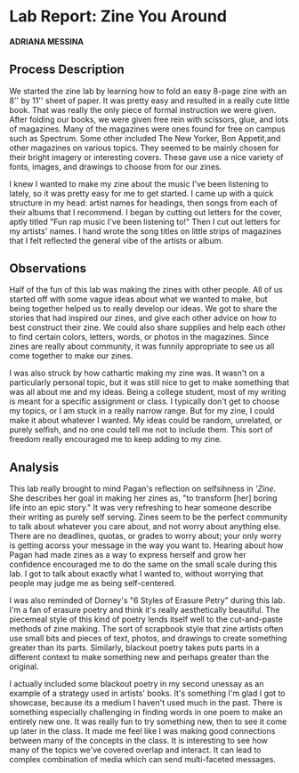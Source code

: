 # Lab Report: Zine You Around

#### ADRIANA MESSINA

## Process Description

We started the zine lab by learning how to fold an easy 8-page zine with an 8'' by 11'' sheet of paper. It was pretty easy and resulted in a really cute little book. That was really the only piece of formal instruction we were given. After folding our books, we were given free rein with scissors, glue, and lots of magazines. Many of the magazines were ones found for free on campus such as Spectrum. Some other included The New Yorker, Bon Appetit,and other magazines on various topics. They seemed to be mainly chosen for their bright imagery or interesting covers. These gave use a nice variety of fonts, images, and drawings to choose from for our zines.

I knew I wanted to make my zine about the music I've been listening to lately, so it was pretty easy for me to get started. I came up with a quick structure in my head: artist names for headings, then songs from each of their albums that I recommend. I began by cutting out letters for the cover, aptly titled "Fun rap music I've been listening to!" Then I cut out letters for my artists' names. I hand wrote the song titles on little strips of magazines that I felt reflected the general vibe of the artists or album.

## Observations

Half of the fun of this lab was making the zines with other people. All of us started off with some vague ideas about what we wanted to make, but being together helped us to really develop our ideas. We got to share the stories that had inspired our zines, and give each other advice on how to best construct their zine. We could also share supplies and help each other to find certain colors, letters, words, or photos in the magazines. Since zines are really about community, it was funnily appropriate to see us all come together to make our zines.

I was also struck by how cathartic making my zine was. It wasn't on a particularly personal topic, but it was still nice to get to make something that was all about me and my ideas. Being a college student, most of my writing is meant for a specific assignment or class. I typically don't get to choose my topics, or I am stuck in a really narrow range. But for my zine, I could make it about whatever I wanted. My ideas could be random, unrelated, or purely selfish, and no one could tell me not to include them. This sort of freedom really encouraged me to keep adding to my zine.

## Analysis

This lab really brought to mind Pagan's reflection on selfsihness in *'Zine*. She describes her goal in making her zines as, "to transform [her] boring life into an epic story." It was very refreshing to hear someone describe their writing as purely self serving. Zines seem to be the perfect community to talk about whatever you care about, and not worry about anything else. There are no deadlines, quotas, or grades to worry about; your only worry is getting acorss your message in the way you want to. Hearing about how Pagan had made zines as a way to express herself and grow her confidence encouraged me to do the same on the small scale during this lab. I got to talk about exactly what I wanted to, without worrying that people may judge me as being self-centered.

I was also reminded of Dorney's "6 Styles of Erasure Petry" during this lab. I'm a fan of erasure poetry and think it's really aesthetically beautiful. The piecemeal style of this kind of poetry lends itself well to the cut-and-paste methods of zine making. The sort of scrapbook style that zine artists often use small bits and pieces of text, photos, and drawings to create something greater than its parts. Similarly, blackout poetry takes puts parts in a different context to make something new and perhaps greater than the original.

I actually included some blackout poetry in my second unessay as an example of a strategy used in artists' books. It's something I'm glad I got to showcase, because its a medium I haven't used much in the past. There is something especially challenging in finding words in one poem to make an entirely new one. It was really fun to try something new, then to see it come up later in the class. It made me feel like I was making good connections between many of the concepts in the class. It is interesting to see how many of the topics we've covered overlap and interact. It can lead to complex combination of media which can send multi-faceted messages.